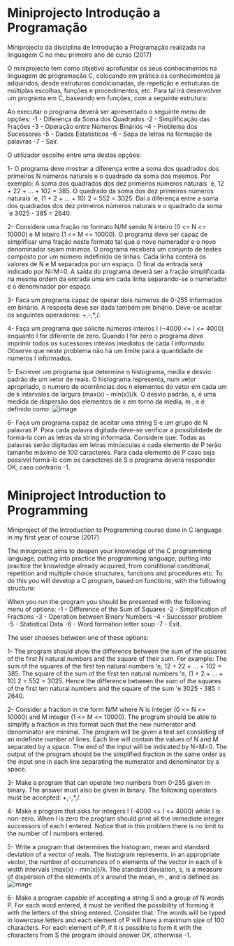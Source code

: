 # Miniprojecto Introdução a Programação
Miniprojecto da disciplina de Introdução a Programação realizada na linguagem C no meu primeiro ano de curso (2017)

O miniprojecto tem como objetivo aprofundar os seus conhecimentos na linguagem de programação C, colocando em prática os conhecimentos já adquiridos, desde estruturas
condicionadas, de repetição e estruturas de múltiplas escolhas, funções e procedimentos, etc. Para tal irá desenvolver um programa em C, baseando em funções, com a seguinte estrutura:

Ao executar o programa deverá ser apresentado o seguinte menu de opções:
-1 - Diferença da Soma dos Quadrados
-2 - Simplificação das Frações
-3 - Operação entre Números Binários
-4 - Problema dos Sucessores
-5 - Dados Estatísticos
-6 - Sopa de letras na formação de palavras
-7 - Sair.

O utilizador escolhe entre uma destas opções:

1- O programa deve mostrar a diferença entre a soma dos quadrados dos primeiros N números naturais e o quadrado da soma dos mesmos. Por exemplo: A soma dos quadrados dos dez primeiros números naturais ´e, 12 + 22 + ... + 102 = 385. O quadrado da soma dos dez primeiros números naturais ´e, (1 + 2 + ... + 10) 2 = 552 = 3025. Daí a diferença entre a soma dos quadrados dos dez primeiros números naturais e o quadrado da soma ´e 3025 - 385 = 2640.

2- Considere uma fração no formato N/M sendo N inteiro (0 <= N <= 10000) e M inteiro (1 <= M <= 10000). O programa deve ser capaz de simplificar uma fração neste formato tal que o novo numerador e o novo denominador sejam mínimos. O programa receberá um conjunto de testes composto por um número indefinido de linhas. Cada linha conterá os valores de N e M separados por um espaço. O final da entrada será indicado por N=M=0. A saída do programa deverá ser a fração simplificada na mesma ordem da entrada uma em cada linha separando-se o numerador e o denominador por espaço.

3- Faca um programa capaz de operar dois números de 0-255 informados em binário. A resposta deve ser dada também em binário. Deve-se aceitar os seguintes operadores: +,-,*,/.

4- Faça um programa que solicite números inteiros I (−4000 <= I <= 4000) enquanto I for diferente de zero. Quando I for zero o programa deve imprimir todos os sucessores inteiros imediatos de cada I informado. Observe que neste problema não há um limite para a quantidade de números I informados.

5- Escrever um programa que determine o histograma, media e desvio padrão de um vetor de reais. O histograma representa, num vetor apropriado, o numero de ocorrências dos n elementos do vetor em cada um de k intervalos de largura (max(x) – min(x))/k. O desvio padrão, s, é uma medida de dispersão dos elementos de x em torno da media, m , e é definido como:
![image](https://user-images.githubusercontent.com/49438293/132130209-652efe78-8ed5-4908-8451-799384a041d8.png)


6- Faça um programa capaz de aceitar uma string S e um grupo de N palavras P. Para cada palavra digitada deve-se verificar a possibilidade de formá-la com as letras da string informada. Considere que: Todas as palavras serão digitadas em letras minúsculas e cada elemento de P terão tamanho máximo de 100 caracteres. Para cada elemento de P caso seja possível formá-lo com os caracteres de S o programa deverá responder OK, caso contrário -1.




# Miniproject Introduction to Programming
Miniproject of the Introduction to Programming course done in C language in my first year of course (2017)

The miniproject aims to deepen your knowledge of the C programming language, putting into practice the programming language, putting into practice the knowledge already acquired, from conditional conditional, repetition and multiple choice structures, functions and procedures etc. To do this you will develop a C program, based on functions, with the following structure:

When you run the program you should be presented with the following menu of options:
-1 - Difference of the Sum of Squares
-2 - Simplification of Fractions
-3 - Operation between Binary Numbers
-4 - Successor problem
-5 - Statistical Data
-6 - Word formation letter soup
-7 - Exit.

The user chooses between one of these options:

1- The program should show the difference between the sum of the squares of the first N natural numbers and the square of their sum. For example: The sum of the squares of the first ten natural numbers 'e, 12 + 22 + ... + 102 = 385. The square of the sum of the first ten natural numbers 'e, (1 + 2 + ... + 10) 2 = 552 = 3025. Hence the difference between the sum of the squares of the first ten natural numbers and the square of the sum 'e 3025 - 385 = 2640.

2- Consider a fraction in the form N/M where N is integer (0 <= N <= 10000) and M integer (1 <= M <= 10000). The program should be able to simplify a fraction in this format such that the new numerator and denominator are minimal. The program will be given a test set consisting of an indefinite number of lines. Each line will contain the values of N and M separated by a space. The end of the input will be indicated by N=M=0. The output of the program should be the simplified fraction in the same order as the input one in each line separating the numerator and denominator by a space.

3- Make a program that can operate two numbers from 0-255 given in binary. The answer must also be given in binary. The following operators must be accepted: +,-,*,/.

4- Make a program that asks for integers I (-4000 <= I <= 4000) while I is non-zero. When I is zero the program should print all the immediate integer successors of each I entered. Notice that in this problem there is no limit to the number of I numbers entered.

5- Write a program that determines the histogram, mean and standard deviation of a vector of reals. The histogram represents, in an appropriate vector, the number of occurrences of n elements of the vector in each of k width intervals (max(x) - min(x))/k. The standard deviation, s, is a measure of dispersion of the elements of x around the mean, m , and is defined as:
![image](https://user-images.githubusercontent.com/49438293/132130209-652efe78-8ed5-4908-8451-799384a041d8.png)

6- Make a program capable of accepting a string S and a group of N words P. For each word entered, it must be verified the possibility of forming it with the letters of the string entered. Consider that: The words will be typed in lowercase letters and each element of P will have a maximum size of 100 characters. For each element of P, if it is possible to form it with the characters from S the program should answer OK, otherwise -1.
